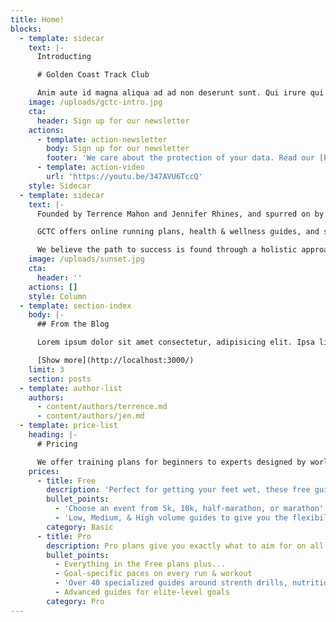 ```yaml
---
title: Home!
blocks:
  - template: sidecar
    text: |-
      Introducting

      # Golden Coast Track Club

      Anim aute id magna aliqua ad ad non deserunt sunt. Qui irure qui lorem cupidatat commodo. Elit sunt amet fugiat veniam occaecat fugiat aliqua ad ad non deserunt sunt
    image: /uploads/gctc-intro.jpg
    cta:
      header: Sign up for our newsletter
    actions:
      - template: action-newsletter
        body: Sign up for our newsletter
        footer: 'We care about the protection of your data. Read our [Privacy Policy](http://localhost:3002/templates/home#).'
      - template: action-video
        url: 'https://youtu.be/347AVU6TccQ'
    style: Sidecar
  - template: sidecar
    text: |-
      Founded by Terrence Mahon and Jennifer Rhines, and spurred on by our team of professional runners, Golden Coast Track Club is about teaching athletes the fundamentals of sport and life. As the name suggests we are located on the California Coast in San Diego, but no one is limited from joining our athletic community.

      GCTC offers online running plans, health & wellness guides, and strength programs so people all over the world have the opportunity to get involved. These programs range from fundamental to highly individualized, with access to information provided by world class coaches and athletes.

      We believe the path to success is found through a holistic approach to training and a strong sense of community. This culture is what fuels GCTC, and helps our runners to stay committed to their athletic endeavors. By joining our team you are taking the first step in breaking down barriers and achieving your goals.
    image: /uploads/sunset.jpg
    cta:
      header: ''
    actions: []
    style: Column
  - template: section-index
    body: |-
      ## From the Blog

      Lorem ipsum dolor sit amet consectetur, adipisicing elit. Ipsa libero labore natus atque, ducimus sed.

      [Show more](http://localhost:3000/)
    limit: 3
    section: posts
  - template: author-list
    authors:
      - content/authors/terrence.md
      - content/authors/jen.md
  - template: price-list
    heading: |-
      # Pricing

      We offer training plans for beginners to experts designed by world-class coaches and athletes.
    prices:
      - title: Free
        description: 'Perfect for getting your feet wet, these free guides will give keep your training balanced and ensure your progress steadily.'
        bullet_points:
          - 'Choose an event from 5k, 10k, half-marathon, or marathon'
          - 'Low, Medium, & High volume guides to give you the flexibility you need'
        category: Basic
      - title: Pro
        description: Pro plans give you exactly what to aim for on all runs and workouts with paces based on your target goal time.
        bullet_points:
          - Everything in the Free plans plus...
          - Goal-specific paces on every run & workout
          - 'Over 40 specialized guides around strenth drills, nutrition and mindfulness tips'
          - Advanced guides for elite-level goals
        category: Pro
---
```


